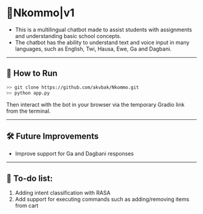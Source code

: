 # 🤖Nkommo|v1

- This is a multilingual chatbot made to assist students with assignments and understanding basic school concepts.
- The chatbot has the ability to understand text and voice input in many languages, such as English, Twi, Hausa, Ewe, Ga and Dagbani.

---

## 🚀 How to Run

```bash
>> git clone https://github.com/akvbak/Nkommo.git
>> python app.py
```

Then interact with the bot in your browser via the temporary Gradio link from the terminal.

---

## 🛠️ Future Improvements
- Improve support for Ga and Dagbani responses

---

## 🎯 To-do list:
1. Adding intent classification with RASA
2. Add support for executing commands such as adding/removing items from cart

